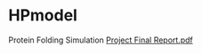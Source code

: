 # HPmodel
Protein Folding Simulation
[Project Final Report.pdf](https://github.com/sofiathelima/HPmodel/files/11184019/Project.Final.Report.pdf)
